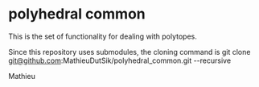 polyhedral common
=================

This is the set of functionality for dealing with polytopes.

Since this repository uses submodules, the cloning command is
git clone git@github.com:MathieuDutSik/polyhedral_common.git --recursive

  Mathieu
  